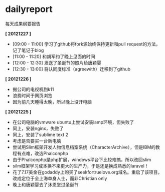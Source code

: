 dailyreport
===========

每天成果纲要报告

**[ 20121227 ]**

* [09:00 - 11:00] 学习了github将fork源始终保持更新和pull request的方法，记了笔记于blog
* [11:00 - 11:20] 和胡军约了晚上见面的时间
* [12:00 - 12:30] 发送了圣诞节的照片给唐颖婴
* [12:30 - 13:00] 将认同度标准（agreewith）迁移到了github

**[ 20121226 ]**

* 搬公司的电视机到k11
* 浪费时间于网页浏览
* 因为前几天睡得太晚，所以晚上没开电脑

**[ 20121225 ]**

* 在公司电脑的vmware ubuntu上尝试安装lamp环境，但失败了
* 同上，安装nginx，失败了
* 同上，安装了sublime text 2
* 考虑是否要买一台新电脑
* 尝试用Slim框架开发人物信息档案系统（CharacterArchive），但是IBM的教程有点难，改选Phalconphp
* 由于Phalconphp是php扩展，windows平台下比较难搞，所以改回slim
* silm框架学习成本换不来更大的生产力，于是还是换成熟悉的laravel！
* 花了7.17美金在godaddy上购买了seekfortruelove.org域名。重启了该项目，改成定位于全上海单身人士，而非Christian only
* 晚上和唐颖婴去了沐恩堂过圣诞节




















